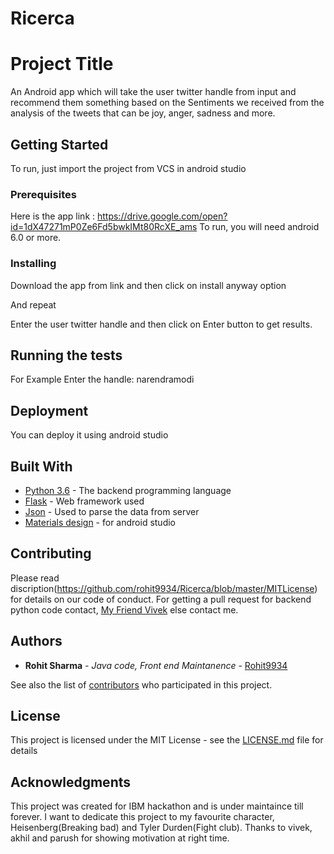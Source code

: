 # Ricerca
# Project Title

An Android app which will take the user twitter handle from input and recommend them something based on the Sentiments we received from
the analysis of the tweets that can be joy, anger, sadness and more.

## Getting Started

To run, just import the project from VCS in android studio

### Prerequisites

Here is the app link : https://drive.google.com/open?id=1dX47271mP0Ze6Fd5bwkIMt80RcXE_ams
To run, you will need android 6.0 or more.

### Installing

Download the app from link and then click on install anyway option

And repeat

Enter the user twitter handle and then click on Enter button to get results.

## Running the tests

For Example
Enter the handle: narendramodi

## Deployment

You can deploy it using android studio

## Built With

* [Python 3.6](https://www.python.org/downloads/) - The backend programming language
* [Flask](http://flask.pocoo.org/) - Web framework used
* [Json](https://developer.android.com/reference/org/json/JSONObject) - Used to parse the data from server 
* [Materials design](terial.google.com) - for android studio

## Contributing

Please read discription(https://github.com/rohit9934/Ricerca/blob/master/MITLicense) for details on our code of conduct.
For getting a pull request for backend python code contact, [My Friend Vivek](https://github.com/vivek-singh-rathore) else contact me.


## Authors

* **Rohit Sharma** - *Java code, Front end Maintanence* - [Rohit9934](https://github.com/rohit9934)

See also the list of [contributors](https://github.com/your/project/contributors) who participated in this project.

## License

This project is licensed under the MIT License - see the [LICENSE.md](LICENSE.md) file for details

## Acknowledgments

This project was created for IBM hackathon and is under maintaince till forever.
I want to dedicate this project to my favourite character, Heisenberg(Breaking bad) and Tyler Durden(Fight club).
Thanks to vivek, akhil and parush for showing motivation at right time.
